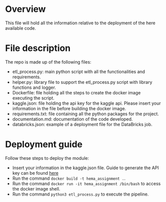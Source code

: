 # Overview
This file will hold all the information relative to the deployment of the here available code.

# File description
The repo is made up of the following files:
- etl_process.py: main python script with all the functionalities and requirements.
- helper.py: library file to support the etl_process.py script with library functions and logger.
- Dockerfile: file holding all the steps to create the docker image executing the script. 
- kaggle.json: file holding the api key for the kaggle api. Please insert your information in the file before building the docker image.
- requirements.txt: file containing all the python packages for the project.
- documentation.md: documentation of the code developed.
- databricks.json: example of a deployment file for the DataBricks job.

# Deployment guide
Follow these steps to deploy the module:
- Insert your information in the kaggle.json file. Guide to generate the API key can be found [here](https://github.com/Kaggle/kaggle-api#api-credentials)
- Run the command `docker build -t hema_assignment .`.
- Run the command `docker run -it hema_assignment /bin/bash` to access the docker image shell.
- Run the command `python3 etl_process.py` to execute the pipeline. 